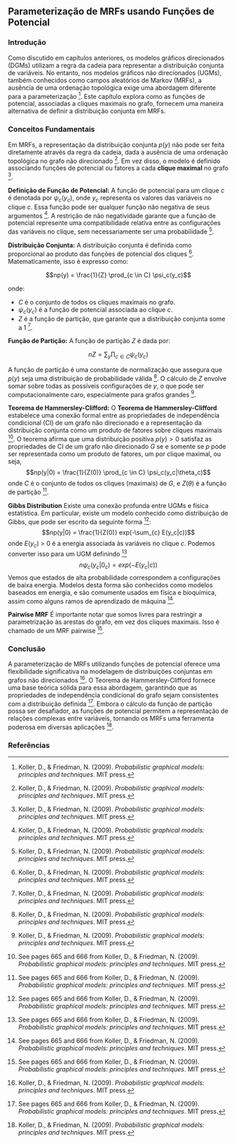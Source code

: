 ## Parameterização de MRFs usando Funções de Potencial

### Introdução
Como discutido em capítulos anteriores, os modelos gráficos direcionados (DGMs) utilizam a regra da cadeia para representar a distribuição conjunta de variáveis. No entanto, nos modelos gráficos não direcionados (UGMs), também conhecidos como campos aleatórios de Markov (MRFs), a ausência de uma ordenação topológica exige uma abordagem diferente para a parameterização [^5]. Este capítulo explora como as funções de potencial, associadas a cliques maximais no grafo, fornecem uma maneira alternativa de definir a distribuição conjunta em MRFs.

### Conceitos Fundamentais
Em MRFs, a representação da distribuição conjunta $p(y)$ não pode ser feita diretamente através da regra da cadeia, dada a ausência de uma ordenação topológica no grafo não direcionado [^5]. Em vez disso, o modelo é definido associando funções de potencial ou fatores a cada **clique maximal** no grafo [^5].

**Definição de Função de Potencial:**
A função de potencial para um clique *c* é denotada por $\psi_c(y_c)$, onde $y_c$ representa os valores das variáveis no clique *c*. Essa função pode ser qualquer função não negativa de seus argumentos [^5]. A restrição de não negatividade garante que a função de potencial represente uma compatibilidade relativa entre as configurações das variáveis no clique, sem necessariamente ser uma probabilidade [^5].

**Distribuição Conjunta:**
A distribuição conjunta é definida como proporcional ao produto das funções de potencial dos cliques [^5]. Matematicamente, isso é expresso como:

$$np(y) = \frac{1}{Z} \prod_{c \in C} \psi_c(y_c)$$

onde:
- $C$ é o conjunto de todos os cliques maximais no grafo.
- $\psi_c(y_c)$ é a função de potencial associada ao clique *c*.
- $Z$ é a função de partição, que garante que a distribuição conjunta some a 1 [^5].

**Função de Partição:**
A função de partição $Z$ é dada por:

$$nZ = \sum_{y} \prod_{c \in C} \psi_c(y_c)$$

A função de partição é uma constante de normalização que assegura que $p(y)$ seja uma distribuição de probabilidade válida [^5]. O cálculo de *Z* envolve somar sobre todas as possíveis configurações de *y*, o que pode ser computacionalmente caro, especialmente para grafos grandes [^5].

**Teorema de Hammersley-Clifford:**
O **Teorema de Hammersley-Clifford** estabelece uma conexão formal entre as propriedades de independência condicional (CI) de um grafo não direcionado e a representação da distribuição conjunta como um produto de fatores sobre cliques maximais [^6]. O teorema afirma que uma distribuição positiva $p(y) > 0$ satisfaz as propriedades de CI de um grafo não direcionado *G* se e somente se *p* pode ser representada como um produto de fatores, um por clique maximal, ou seja,
$$np(y|0) = \frac{1}{Z(0)} \prod_{c \in C} \psi_c(y_c|\theta_c)$$
onde $C$ é o conjunto de todos os cliques (maximais) de $G$, e $Z(\theta)$ é a função de partição [^6].

**Gibbs Distribution**
Existe uma conexão profunda entre UGMs e física estatística. Em particular, existe um modelo conhecido como distribuição de Gibbs, que pode ser escrito da seguinte forma [^6]:
$$np(y|0) = \frac{1}{Z(0)} exp(-\sum_{c} E(y_c|c))$$
onde $E(y_c)$ > 0 é a energia associada às variáveis no clique *c*. Podemos converter isso para um UGM definindo [^6]
$$n\psi_c(y_c|0_c) = exp(-E(y_c|c))$$
Vemos que estados de alta probabilidade correspondem a configurações de baixa energia. Modelos desta forma são conhecidos como modelos baseados em energia, e são comumente usados em física e bioquímica, assim como alguns ramos de aprendizado de máquina [^6].

**Pairwise MRF**
É importante notar que somos livres para restringir a parametrização às arestas do grafo, em vez dos cliques maximais. Isso é chamado de um MRF pairwise [^6].

### Conclusão
A parameterização de MRFs utilizando funções de potencial oferece uma flexibilidade significativa na modelagem de distribuições conjuntas em grafos não direcionados [^5]. O Teorema de Hammersley-Clifford fornece uma base teórica sólida para essa abordagem, garantindo que as propriedades de independência condicional do grafo sejam consistentes com a distribuição definida [^6]. Embora o cálculo da função de partição possa ser desafiador, as funções de potencial permitem a representação de relações complexas entre variáveis, tornando os MRFs uma ferramenta poderosa em diversas aplicações [^5].

### Referências
[^5]: Koller, D., & Friedman, N. (2009). *Probabilistic graphical models: principles and techniques*. MIT press.
[^6]: See pages 665 and 666 from Koller, D., & Friedman, N. (2009). *Probabilistic graphical models: principles and techniques*. MIT press.

<!-- END -->